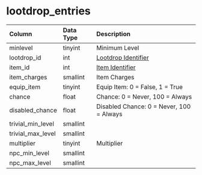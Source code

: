 # lootdrop_entries

| Column | Data Type | Description |
| :--- | :--- | :--- |
| minlevel | tinyint | Minimum Level |
| lootdrop_id | int | [Lootdrop Identifier](lootdrop.md) |
| item_id | int | [Item Identifier](../../../schema/categories/items/items.md) |
| item_charges | smallint | Item Charges |
| equip_item | tinyint | Equip Item: 0 = False, 1 = True |
| chance | float | Chance: 0 = Never, 100 = Always |
| disabled_chance | float | Disabled Chance: 0 = Never, 100 = Always |
| trivial_min_level | smallint |  |
| trivial_max_level | smallint |  |
| multiplier | tinyint | Multiplier |
| npc_min_level | smallint |  |
| npc_max_level | smallint |  |

